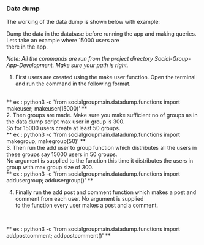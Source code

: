 ### Data dump

The working of the data dump is shown below with example:

Dump the data in the database before running the app and making queries. Lets take an example where 15000 users are <br>
there in the app.

_Note: All the commands are run from the project directory Social-Group-App-Development. Make sure your path is right._
<br>

1. First users are created using the make user function. Open the terminal and run the command in the following format.

<br>
** ex : python3 -c 'from socialgroupmain.datadump.functions import makeuser; makeuser(15000)' **

<br>
2. Then groups are made. Make sure you make sufficient no of groups as in the data dump script max user in group is 300.<br>
 So for 15000 users create at least 50 groups.

<br>
** ex : python3 -c 'from socialgroupmain.datadump.functions import makegroup; makegroup(50)' **

 <br>
3. Then run the add user to group function which distributes all the users in these groups say 15000 users in 50 groups.<br>
 No argument is supplied to the function this time it distributes the users in group with max group size of 300.
<br>  
** ex : python3 -c 'from socialgroupmain.datadump.functions import addusergroup; addusergroup()' **
<br>

4. Finally run the add post and comment function which makes a post and comment from each user. No argument is supplied<br>
 to the function every user makes a post and a comment.
<br>

** ex : python3 -c 'from socialgroupmain.datadump.functions import addpostcomment; addpostcomment()' **
<br>

  

   
